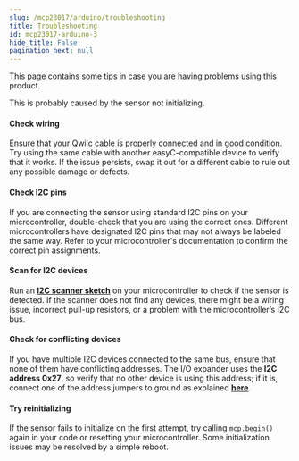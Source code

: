 ```yaml
---
slug: /mcp23017/arduino/troubleshooting 
title: Troubleshooting
id: mcp23017-arduino-3 
hide_title: False
pagination_next: null
---
```


This page contains some tips in case you are having problems using this product.

<ExpandableSection title="My board won't initialize!">
This is probably caused by the sensor not initializing.

#### Check wiring
Ensure that your Qwiic cable is properly connected and in good condition. Try using the same cable with another easyC-compatible device to verify that it works. If the issue persists, swap it out for a different cable to rule out any possible damage or defects.

#### Check I2C pins
If you are connecting the sensor using standard I2C pins on your microcontroller, double-check that you are using the correct ones. Different microcontrollers have designated I2C pins that may not always be labeled the same way. Refer to your microcontroller's documentation to confirm the correct pin assignments.

#### Scan for I2C devices
Run an [**I2C scanner sketch**](https://github.com/SolderedElectronics/Soldered-Hacky-Codes/tree/main/I2C_Scanner) on your microcontroller to check if the sensor is detected. If the scanner does not find any devices, there might be a wiring issue, incorrect pull-up resistors, or a problem with the microcontroller’s I2C bus.

#### Check for conflicting devices
If you have multiple I2C devices connected to the same bus, ensure that none of them have conflicting addresses. The I/O expander uses the **I2C address 0x27**, so verify that no other device is using this address; if it is, connect one of the address jumpers to ground as explained [**here**](/mcp23017/hardware#jumper-details/).

#### Try reinitializing
If the sensor fails to initialize on the first attempt, try calling `mcp.begin()` again in your code or resetting your microcontroller. Some initialization issues may be resolved by a simple reboot.

</ExpandableSection>